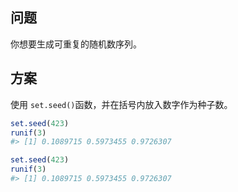 ## 问题

你想要生成可重复的随机数序列。

## 方案

使用 `set.seed()`函数，并在括号内放入数字作为种子数。

```R
set.seed(423)
runif(3)
#> [1] 0.1089715 0.5973455 0.9726307

set.seed(423)
runif(3)
#> [1] 0.1089715 0.5973455 0.9726307
```

